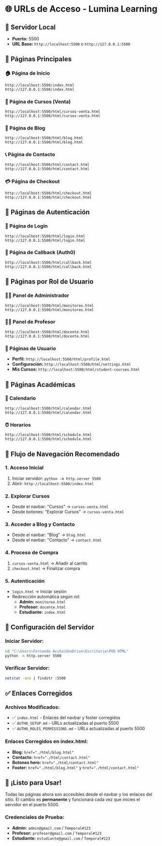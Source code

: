 # 🌐 URLs de Acceso - Lumina Learning

## 🚀 **Servidor Local**
- **Puerto:** 5500
- **URL Base:** `http://localhost:5500` o `http://127.0.0.1:5500`

## 📱 **Páginas Principales**

### **🏠 Página de Inicio**
```
http://localhost:5500/index.html
http://127.0.0.1:5500/index.html
```

### **🛒 Página de Cursos (Venta)**
```
http://localhost:5500/html/cursos-venta.html
http://127.0.0.1:5500/html/cursos-venta.html
```

### **📝 Página de Blog**
```
http://localhost:5500/html/blog.html
http://127.0.0.1:5500/html/blog.html
```

### **📞 Página de Contacto**
```
http://localhost:5500/html/contact.html
http://127.0.0.1:5500/html/contact.html
```

### **💳 Página de Checkout**
```
http://localhost:5500/html/checkout.html
http://127.0.0.1:5500/html/checkout.html
```

## 🔐 **Páginas de Autenticación**

### **🔑 Página de Login**
```
http://localhost:5500/html/login.html
http://127.0.0.1:5500/html/login.html
```

### **🔄 Página de Callback (Auth0)**
```
http://localhost:5500/html/callback.html
http://127.0.0.1:5500/html/callback.html
```

## 👥 **Páginas por Rol de Usuario**

### **👨‍💼 Panel de Administrador**
```
http://localhost:5500/html/monitoreo.html
http://127.0.0.1:5500/html/monitoreo.html
```

### **👨‍🏫 Panel de Profesor**
```
http://localhost:5500/html/docente.html
http://127.0.0.1:5500/html/docente.html
```

### **👤 Páginas de Usuario**
- **Perfil:** `http://localhost:5500/html/profile.html`
- **Configuración:** `http://localhost:5500/html/settings.html`
- **Mis Cursos:** `http://localhost:5500/html/student-courses.html`

## 📅 **Páginas Académicas**

### **📆 Calendario**
```
http://localhost:5500/html/calendar.html
http://127.0.0.1:5500/html/calendar.html
```

### **⏰ Horarios**
```
http://localhost:5500/html/schedule.html
http://127.0.0.1:5500/html/schedule.html
```

## 🎯 **Flujo de Navegación Recomendado**

### **1. Acceso Inicial**
1. Iniciar servidor: `python -m http.server 5500`
2. Abrir: `http://localhost:5500/index.html`

### **2. Explorar Cursos**
- Desde el navbar: "Cursos" → `cursos-venta.html`
- Desde botones: "Explorar Cursos" → `cursos-venta.html`

### **3. Acceder a Blog y Contacto**
- Desde el navbar: "Blog" → `blog.html`
- Desde el navbar: "Contacto" → `contact.html`

### **4. Proceso de Compra**
1. `cursos-venta.html` → Añadir al carrito
2. `checkout.html` → Finalizar compra

### **5. Autenticación**
- `login.html` → Iniciar sesión
- Redirección automática según rol:
  - **Admin:** `monitoreo.html`
  - **Profesor:** `docente.html`
  - **Estudiante:** `index.html`

## 🔧 **Configuración del Servidor**

### **Iniciar Servidor:**
```bash
cd "C:\Users\Fernando Acuña\OneDrive\Escritorio\POO HTML"
python -m http.server 5500
```

### **Verificar Servidor:**
```bash
netstat -ano | findstr :5500
```

## ✅ **Enlaces Corregidos**

### **Archivos Modificados:**
- ✅ `index.html` - Enlaces del navbar y footer corregidos
- ✅ `AUTH0_SETUP.md` - URLs actualizadas al puerto 5500
- ✅ `AUTH0_ROLES_PERMISSIONS.md` - URLs actualizadas al puerto 5500

### **Enlaces Corregidos en index.html:**
- **Blog:** `href="./html/blog.html"`
- **Contacto:** `href="./html/contact.html"`
- **Botones hero:** `href="./html/contact.html"`
- **Footer:** `href="./html/blog.html"` y `href="./html/contact.html"`

## 🎉 **¡Listo para Usar!**

Todas las páginas ahora son accesibles desde el navbar y los enlaces del sitio. El cambio es **permanente** y funcionará cada vez que inicies el servidor en el puerto 5500.

### **Credenciales de Prueba:**
- **Admin:** `admin@gmail.com` / `Temporal#123`
- **Profesor:** `profesor@gmail.com` / `Temporal#123`
- **Estudiante:** `estudiante@gmail.com` / `Temporal#123`

